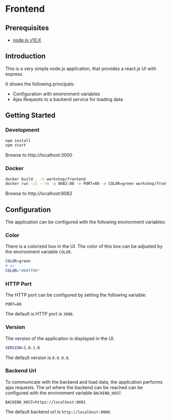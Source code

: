 # Frontend

## Prerequisites

* [node.js v10.X](https://nodejs.org/en/download/)

## Introduction

This is a very simple node.js application, that provides a react.js UI with express.

It shows the following principals:

* Configuration with environment variables
* Ajax Requests to a backend service for loading data

## Getting Started

### Development

```bash
npm install
npm start
```

Browse to http://localhost:3000

### Docker

```bash
docker build . -t workshop/frontend
docker run -it --rm -p 8082:80 -e PORT=80 -e COLOR=green workshop/frontend
```

Browse to http://localhost:8082

## Configuration

The application can be configured with the following environment variables:

### Color

There is a colorized box in the UI. The color of this box can be adjusted by the environment variable `COLOR`.

```bash
COLOR=green
# or
COLOR="#00ff00"
```

### HTTP Port

The HTTP port can be configured by setting the following variable:

```
PORT=80
```

The default is HTTP port is `3000`.

### Version

The version of the application is displayed in the UI.

```bash
VERSION=1.0.1.0
```

The default version is `0.0.0.0`.

### Backend Url

To communicate with the backend and load data, the application performs ajax requests. The url where the backend can be reached can be configured with the environment variable `BACKEND_HOST`.

```
BACKEND_HOST=https://localhost:8081
```

The default backend url is `http://localhost:8080`.